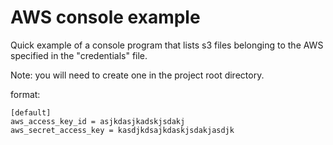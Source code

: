 # AWS console example
Quick example of a console program that lists s3 files belonging to the
AWS specified in the "credentials" file.

Note: you will need to create one in the project root directory.

format:
```
[default]
aws_access_key_id = asjkdasjkadskjsdakj
aws_secret_access_key = kasdjkdsajkdaskjsdakjasdjk
```

